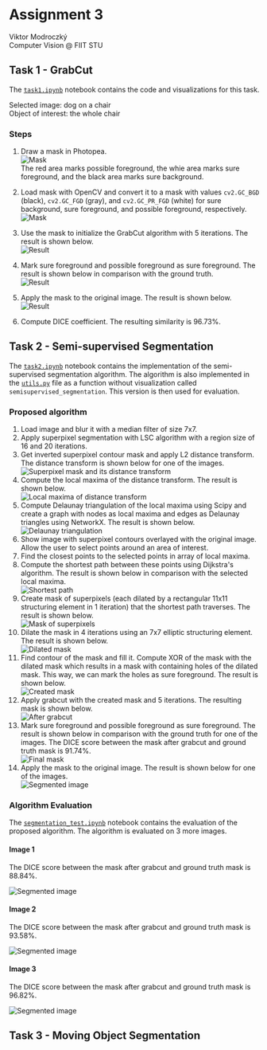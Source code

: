 # Assignment 3

Viktor Modroczký\
Computer Vision @ FIIT STU

## Task 1 - GrabCut

The [`task1.ipynb`](task1.ipynb) notebook contains the code and visualizations for this task.

Selected image: dog on a chair\
Object of interest: the whole chair

### Steps

1. Draw a mask in Photopea.\
![Mask](data/mask.png)\
The red area marks possible foreground, the whie area marks sure foreground, and the black area marks sure background.

2. Load mask with OpenCV and convert it to a mask with values `cv2.GC_BGD` (black), `cv2.GC_FGD` (gray), and `cv2.GC_PR_FGD` (white) for sure background, sure foreground, and possible foreground, respectively.\
![Mask](images/my_mask.png)

3. Use the mask to initialize the GrabCut algorithm with 5 iterations. The result is shown below.\
![Result](images/grabcut_mask.png)

4. Mark sure foreground and possible foreground as sure foreground. The result is shown below in comparison with the ground truth.\
![Result](images/final_mask.png)

5. Apply the mask to the original image. The result is shown below.\
![Result](images/segmented.png)

6. Compute DICE coefficient. The resulting similarity is 96.73%.

## Task 2 - Semi-supervised Segmentation

The [`task2.ipynb`](task2.ipynb) notebook contains the implementation of the semi-supervised segmentation algorithm. The algorithm is also implemented in the [`utils.py`](utils.py) file as a function without visualization called `semisupervised_segmentation`. This version is then used for evaluation.

### Proposed algorithm

1. Load image and blur it with a median filter of size 7x7.
2. Apply superpixel segmentation with LSC algorithm with a region size of 16 and 20 iterations.
3. Get inverted superpixel contour mask and apply L2 distance transform. The distance transform is shown below for one of the images.\
![Superpixel mask and its distance transform](images/superpixels_and_dist_trans.png)
4. Compute the local maxima of the distance transform. The result is shown below.\
![Local maxima of distance transform](images/local_maxima.png)
5. Compute Delaunay triangulation of the local maxima using Scipy and create a graph with nodes as local maxima and edges as Delaunay triangles using NetworkX. The result is shown below.\
![Delaunay triangulation](images/delaunay.png)
6. Show image with superpixel contours overlayed with the original image. Allow the user to select points around an area of interest.
7. Find the closest points to the selected points in array of local maxima.
8. Compute the shortest path between these points using Dijkstra's algorithm. The result is shown below in comparison with the selected local maxima.\
![Shortest path](images/local_maxima_selected_found.png)
9. Create mask of superpixels (each dilated by a rectangular 11x11 structuring element in 1 iteration) that the shortest path traverses. The result is shown below.\
![Mask of superpixels](images/path_superpixels.png)
10. Dilate the mask in 4 iterations using an 7x7 elliptic structuring element. The result is shown below.\
![Dilated mask](images/dilated_mask.png)
11. Find contour of the mask and fill it. Compute XOR of the mask with the dilated mask which results in a mask with containing holes of the dilated mask. This way, we can mark the holes as sure foreground. The result is shown below.\
![Created mask](images/created_mask.png)
12. Apply grabcut with the created mask and 5 iterations. The resulting mask is shown below.\
![After grabcut](images/mask_after_grabcut.png)
13. Mark sure foreground and possible foreground as sure foreground. The result is shown below in comparison with the ground truth for one of the images. The DICE score between the mask after grabcut and ground truth mask is 91.74%.\
![Final mask](images/final_mask_2.png)
14. Apply the mask to the original image. The result is shown below for one of the images.\
![Segmented image](images/segmented_2.png)

### Algorithm Evaluation

The [`segmentation_test.ipynb`](segmentation_test.ipynb) notebook contains the evaluation of the proposed algorithm. The algorithm is evaluated on 3 more images.

#### Image 1

The DICE score between the mask after grabcut and ground truth mask is 88.84%.

![Segmented image](images/eval_1.png)

#### Image 2

The DICE score between the mask after grabcut and ground truth mask is 93.58%.

![Segmented image](images/eval_2.png)

#### Image 3

The DICE score between the mask after grabcut and ground truth mask is 96.82%.

![Segmented image](images/eval_3.png)

## Task 3 - Moving Object Segmentation
